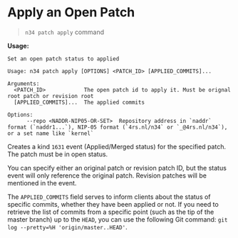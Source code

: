 # Apply an Open Patch

> `n34 patch apply` command

**Usage:**
```
Set an open patch status to applied

Usage: n34 patch apply [OPTIONS] <PATCH_ID> [APPLIED_COMMITS]...

Arguments:
  <PATCH_ID>            The open patch id to apply it. Must be orignal root patch or revision root
  [APPLIED_COMMITS]...  The applied commits

Options:
      --repo <NADDR-NIP05-OR-SET>  Repository address in `naddr` format (`naddr1...`), NIP-05 format (`4rs.nl/n34` or `_@4rs.nl/n34`), or a set name like `kernel`
```

Creates a kind `1631` event (Applied/Merged status) for the specified patch. The
patch must be in open status.

You can specify either an original patch or revision patch ID, but the status
event will only reference the original patch. Revision patches will be mentioned
in the event.

The `APPLIED_COMMITS` field serves to inform clients about the status of
specific commits, whether they have been applied or not. If you need to retrieve
the list of commits from a specific point (such as the tip of the master branch)
up to the `HEAD`, you can use the following Git command: `git log --pretty=%H
'origin/master..HEAD'`.
